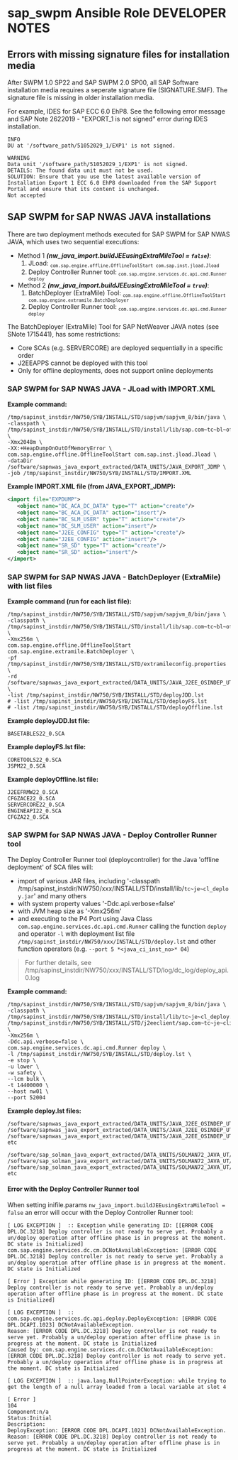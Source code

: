# sap_swpm Ansible Role DEVELOPER NOTES

## Errors with missing signature files for installation media

After SWPM 1.0 SP22 and SAP SWPM 2.0 SP00, all SAP Software installation media requires a seperate signature file (SIGNATURE.SMF). The signature file is missing in older installation media.

For example, IDES for SAP ECC 6.0 EhP8. See the following error message and SAP Note 2622019 - "EXPORT_1 is not signed" error during IDES installation.
```shell
INFO
DU at '/software_path/51052029_1/EXP1' is not signed.

WARNING
Data unit '/software_path/51052029_1/EXP1' is not signed.
DETAILS: The found data unit must not be used.
SOLUTION: Ensure that you use the latest available version of Installation Export 1 ECC 6.0 EhP8 downloaded from the SAP Support Portal and ensure that its content is unchanged.
Not accepted
```


## SAP SWPM for SAP NWAS JAVA installations

There are two deployment methods executed for SAP SWPM for SAP NWAS JAVA, which uses two sequential executions:
- Method 1 ***(nw_java_import.buildJEEusingExtraMileTool = `false`)***:
  1. JLoad: <sub>`com.sap.engine.offline.OfflineToolStart com.sap.inst.jload.Jload`</sub>
  2. Deploy Controller Runner tool: <sub>`com.sap.engine.services.dc.api.cmd.Runner deploy`</sub>
- Method 2 ***(nw_java_import.buildJEEusingExtraMileTool = `true`)***:
  1. BatchDeployer (ExtraMile) Tool: <sub>`com.sap.engine.offline.OfflineToolStart com.sap.engine.extramile.BatchDeployer`</sub>
  2. Deploy Controller Runner tool: <sub>`com.sap.engine.services.dc.api.cmd.Runner deploy`</sub>

The BatchDeployer (ExtraMile) Tool for SAP NetWeaver JAVA notes (see SNote 1715441), has some restrictions:
- Core SCAs (e.g. SERVERCORE) are deployed sequentially in a specific order
- J2EEAPPS cannot be deployed with this tool
- Only for offline deployments, does not support online deployments


### SAP SWPM for SAP NWAS JAVA - JLoad with IMPORT.XML

**Example command:**
```shell
/tmp/sapinst_instdir/NW750/SYB/INSTALL/STD/sapjvm/sapjvm_8/bin/java \
-classpath \
/tmp/sapinst_instdir/NW750/SYB/INSTALL/STD/install/lib/sap.com~tc~bl~offline_launcher~impl.jar \
-Xmx2048m \
-XX:+HeapDumpOnOutOfMemoryError \
com.sap.engine.offline.OfflineToolStart com.sap.inst.jload.Jload \
-dataDir /software/sapnwas_java_export_extracted/DATA_UNITS/JAVA_EXPORT_JDMP \
-job /tmp/sapinst_instdir/NW750/SYB/INSTALL/STD/IMPORT.XML
```

**Example IMPORT.XML file (from JAVA_EXPORT_JDMP):**
```xml
<import file="EXPDUMP">
   <object name="BC_ACA_DC_DATA" type="T" action="create"/>
   <object name="BC_ACA_DC_DATA" action="insert"/>
   <object name="BC_SLM_USER" type="T" action="create"/>
   <object name="BC_SLM_USER" action="insert"/>
   <object name="J2EE_CONFIG" type="T" action="create"/>
   <object name="J2EE_CONFIG" action="insert"/>
   <object name="SR_SD" type="T" action="create"/>
   <object name="SR_SD" action="insert"/>
</import>
```


### SAP SWPM for SAP NWAS JAVA - BatchDeployer (ExtraMile) with list files

**Example command (run for each list file):**
```shell
/tmp/sapinst_instdir/NW750/SYB/INSTALL/STD/sapjvm/sapjvm_8/bin/java \
-classpath \
/tmp/sapinst_instdir/NW750/SYB/INSTALL/STD/install/lib/sap.com~tc~bl~offline_launcher~impl.jar \
-Xmx256m \
com.sap.engine.offline.OfflineToolStart com.sap.engine.extramile.BatchDeployer \
-pf /tmp/sapinst_instdir/NW750/SYB/INSTALL/STD/extramileconfig.properties \
-rd /software/sapnwas_java_export_extracted/DATA_UNITS/JAVA_J2EE_OSINDEP_UT \
-list /tmp/sapinst_instdir/NW750/SYB/INSTALL/STD/deployJDD.lst
# -list /tmp/sapinst_instdir/NW750/SYB/INSTALL/STD/deployFS.lst
# -list /tmp/sapinst_instdir/NW750/SYB/INSTALL/STD/deployOffline.lst
```

**Example deployJDD.lst file:**
```
BASETABLES22_0.SCA
```

**Example deployFS.lst file:**
```
CORETOOLS22_0.SCA
JSPM22_0.SCA
```

**Example deployOffline.lst file:**
```
J2EEFRMW22_0.SCA
CFGZACE22_0.SCA
SERVERCORE22_0.SCA
ENGINEAPI22_0.SCA
CFGZA22_0.SCA
```


### SAP SWPM for SAP NWAS JAVA - Deploy Controller Runner tool

The Deploy Controller Runner tool (deploycontroller) for the Java 'offline deployment' of SCA files will:

- import of various JAR files, including '-classpath /tmp/sapinst_instdir/NW750/xxx/INSTALL/STD/install/lib/`tc~je~cl_deploy.jar`' and many others
- with system property values '-Ddc.api.verbose=false'
- with JVM heap size as '-Xmx256m'
- and executing to the P4 Port using Java Class `com.sap.engine.services.dc.api.cmd.Runner` calling the function `deploy` and operator `-l` with deployment list file `/tmp/sapinst_instdir/NW750/xxx/INSTALL/STD/deploy.lst` and other function operators (e.g. `--port 5 *<java_ci_inst_no>* 04`)

> For further details, see /tmp/sapinst_instdir/NW750/xxx/INSTALL/STD/log/dc_log/deploy_api.0.log

**Example command:**
```shell
/tmp/sapinst_instdir/NW750/SYB/INSTALL/STD/sapjvm/sapjvm_8/bin/java \
-classpath \
/tmp/sapinst_instdir/NW750/SYB/INSTALL/STD/install/lib/tc~je~cl_deploy.jar:\
/tmp/sapinst_instdir/NW750/SYB/INSTALL/STD/j2eeclient/sap.com~tc~je~clientlib~impl.jar \
-Xmx256m \
-Ddc.api.verbose=false \
com.sap.engine.services.dc.api.cmd.Runner deploy \
-l /tmp/sapinst_instdir/NW750/SYB/INSTALL/STD/deploy.lst \
-e stop \
-u lower \
-w safety \
--lcm bulk \
-t 14400000 \
--host nw01 \
--port 52004
```

**Example deploy.lst files:**
```
/software/sapnwas_java_export_extracted/DATA_UNITS/JAVA_J2EE_OSINDEP_UT/SERVERCORE22_0.SCA
/software/sapnwas_java_export_extracted/DATA_UNITS/JAVA_J2EE_OSINDEP_UT/J2EEAPPS22_0.SCA
/software/sapnwas_java_export_extracted/DATA_UNITS/JAVA_J2EE_OSINDEP_UT/JSPM22_0.SCA
etc
```
```
/software/sap_solman_java_export_extracted/DATA_UNITS/SOLMAN72_JAVA_UT/LMSERVICE12_0.SCA
/software/sap_solman_java_export_extracted/DATA_UNITS/SOLMAN72_JAVA_UT/ADSSAP19_1.SCA
/software/sap_solman_java_export_extracted/DATA_UNITS/SOLMAN72_JAVA_UT/ISAGENTMINJ500_0.SCA
etc
```

#### Error with the Deploy Controller Runner tool

When setting inifile.params `nw_java_import.buildJEEusingExtraMileTool = false` an error will occur with the Deploy Controller Runner tool:

```log
[ LOG EXCEPTION ]  :: Exception while generating ID: [[ERROR CODE DPL.DC.3218] Deploy controller is not ready to serve yet. Probably a un/deploy operation after offline phase is in progress at the moment. DC state is Initialized]
com.sap.engine.services.dc.cm.DCNotAvailableException: [ERROR CODE DPL.DC.3218] Deploy controller is not ready to serve yet. Probably a un/deploy operation after offline phase is in progress at the moment. DC state is Initialized

[ Error ] Exception while generating ID: [[ERROR CODE DPL.DC.3218] Deploy controller is not ready to serve yet. Probably a un/deploy operation after offline phase is in progress at the moment. DC state is Initialized]

[ LOG EXCEPTION ]  :: com.sap.engine.services.dc.api.deploy.DeployException: [ERROR CODE DPL.DCAPI.1023] DCNotAvailableException.
Reason: [ERROR CODE DPL.DC.3218] Deploy controller is not ready to serve yet. Probably a un/deploy operation after offline phase is in progress at the moment. DC state is Initialized
Caused by: com.sap.engine.services.dc.cm.DCNotAvailableException: [ERROR CODE DPL.DC.3218] Deploy controller is not ready to serve yet. Probably a un/deploy operation after offline phase is in progress at the moment. DC state is Initialized

[ LOG EXCEPTION ]  :: java.lang.NullPointerException: while trying to get the length of a null array loaded from a local variable at slot 4

[ Error ]
104
Component:n/a
Status:Initial
Description:
DeployException: [ERROR CODE DPL.DCAPI.1023] DCNotAvailableException.
Reason: [ERROR CODE DPL.DC.3218] Deploy controller is not ready to serve yet. Probably a un/deploy operation after offline phase is in progress at the moment. DC state is Initialized
```
